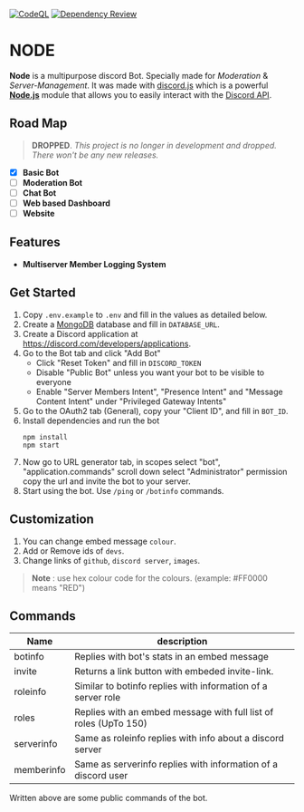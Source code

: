 [![CodeQL](https://github.com/THE-ASSASSIN0128/Node/actions/workflows/codeql.yml/badge.svg?branch=master)](https://github.com/THE-ASSASSIN0128/Node/actions/workflows/codeql.yml)
[![Dependency Review](https://github.com/THE-ASSASSIN0128/Node/actions/workflows/dependency-review.yml/badge.svg)](https://github.com/THE-ASSASSIN0128/Node/actions/workflows/dependency-review.yml)

# NODE

**Node** is a multipurpose discord Bot. Specially made for _Moderation_ & _Server-Management_. It was made with [discord.js](https://github.com/discordjs/discord.js) which is a powerful [**Node.js**](https://nodejs.org/en/) module that allows you to easily interact with the [Discord API](https://discord.com/developers/docs/intro).

## Road Map

> **DROPPED**. _This project is no longer in development and dropped. There won't be any new releases._

- [x] **Basic Bot**
- [ ] **Moderation Bot**
- [ ] **Chat Bot**
- [ ] **Web based Dashboard**
- [ ] **Website**

## Features

- **Multiserver Member Logging System**

## Get Started

1. Copy `.env.example` to `.env` and fill in the values as detailed below.
1. Create a [MongoDB](https://www.mongodb.com/) database and fill in `DATABASE_URL`.
1. Create a Discord application at https://discord.com/developers/applications.
1. Go to the Bot tab and click "Add Bot"
   - Click "Reset Token" and fill in `DISCORD_TOKEN`
   - Disable "Public Bot" unless you want your bot to be visible to everyone
   - Enable "Server Members Intent", "Presence Intent" and "Message Content Intent" under "Privileged Gateway Intents"
1. Go to the OAuth2 tab (General), copy your "Client ID", and fill in `BOT_ID`.
1. Install dependencies and run the bot
   ```
   npm install
   npm start
   ```
1. Now go to URL generator tab, in scopes select "bot", "application.commands" scroll down select "Administrator" permission copy the url and invite the bot to your server.
1. Start using the bot. Use `/ping` or `/botinfo` commands.

## Customization

1. You can change embed message `colour`.
1. Add or Remove ids of `devs`.
1. Change links of `github`, `discord server`, `images`.

> **Note** : use hex colour code for the colours. (example: #FF0000 means "RED")

## Commands

| Name       | description                                                      |
| ---------- | ---------------------------------------------------------------- |
| botinfo    | Replies with bot's stats in an embed message                     |
| invite     | Returns a link button with embeded invite-link.                  |
| roleinfo   | Similar to botinfo replies with information of a server role     |
| roles      | Replies with an embed message with full list of roles (UpTo 150) |
| serverinfo | Same as roleinfo replies with info about a discord server        |
| memberinfo | Same as serverinfo replies with information of a discord user    |

Written above are some public commands of the bot.
